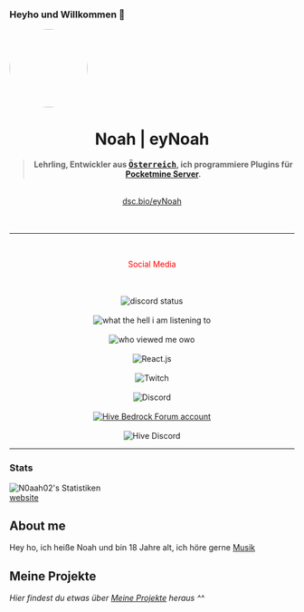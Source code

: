 ### Heyho und Willkommen 👋
<div align='center'>
  <div align='left'>
    <img
      src='https://dev.dirtyhost24.de/img/star.png'
      style='border-radius: 50%;'
      width='138'
      height='138'
    />
  </div>

  <h1>Noah | eyNoah</h1>
  <blockquote><strong>Lehrling, Entwickler aus <tt><a href="https://wien.gv.at" target="_blank">Österreich</a></tt>, ich programmiere Plugins für <a href="https://poggit.pmmp.io" target="_blank">Pocketmine Server</a>.</strong></blockquote>
<br>
  <a href="https://dsc.bio/eyNoah" target="_blank">dsc.bio/eyNoah</a>
  <br><br>
  <br />

  
  <hr>
  <br>
  <p style='color: red'>Social Media</p><br><br>
  <img alt="discord status" src="https://dev.discordprofiles.me/badge/status/840718800345366549" /><br><br>
  <img alt="what the hell i am listening to" src="https://dev.discordprofiles.me/badge/spotify/840718800345366549" /><br><br>
  <img alt="who viewed me owo" src="https://komarev.com/ghpvc/?username=eynoah" /><br><br>
  <img alt='React.js' src='https://img.shields.io/bundlephobia/min/react?label=React.js' /><br><br>
  <img alt='Twitch' src='https://img.shields.io/twitch/status/serverfarmer02?color=%23FF0000&label=N0aah02%20%7C%20Twitch&style=social' /><br><br>
  <img alt='Discord' src='https://img.shields.io/discord/848262530207711332' /><br><br>
  <a href='https://forum.playhive.com/u/serverfarmer/summary' target='_blank'><img alt='Hive Bedrock Forum account' src='https://img.shields.io/badge/Hive%20Forums-Click%20that%20to%20go%20on%20my%20Profile-blue' /></a><br><br>
  <img alt='Hive Discord' src='https://img.shields.io/discord/195265653425307649?label=Hive%20Discord' />
  
  <audio src='https://fails.eynoah.club/ImagineBass.mp3'></audio>
  <!--<img alt='Pronouns' src='https://img.shields.io/endpoint?url=https://pronoundb.org/shields/6004d014406af11e4593a013' />-->
</div>
<hr>



### Stats

![N0aah02's Statistiken](https://github-readme-stats.vercel.app/api?username=n0aah02&count_private=true&custom_title=eyNoahs%20Stats&hide_rank=true&border_radius=16&theme=radical )<br>
[website](http://git.eynoah.club)

## About me

Hey ho, ich heiße Noah und bin 18 Jahre alt, ich höre gerne [Musik](https://open.spotify.com/playlist/7GHtPzc58oISMDSsiUJvIO?si=2d7db65b774e4df6 "Favorit Playlist")


## Meine Projekte

*Hier findest du etwas über* *[Meine Projekte](http://git.eynoah.club/projekte "My Projects") heraus ^^*


<!--
**N0aah02/N0aah02** is a ✨ _special_ ✨ repository because its `README.md` (this file) appears on your GitHub profile.

Here are some ideas to get you started:


- 🔭 I’m currently working on ...
- 🌱 I’m currently learning ...
- 👯 I’m looking to collaborate on ...
- 🤔 I’m looking for help with ...
- 💬 Ask me about ...
- 📫 How to reach me: ...
- 😄 Pronouns: ...
- ⚡ Fun fact: ...
-->
